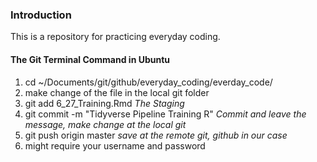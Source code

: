 ### Introduction

This is a repository for practicing everyday coding.
#### The Git Terminal Command in Ubuntu
1. cd ~/Documents/git/github/everyday_coding/everday_code/
2. make change of the file in the local git folder
3. git add 6_27_Training.Rmd *The Staging*
4. git commit -m "Tidyverse Pipeline Training R" *Commit and leave the message, make change at the local git*
5. git push origin master *save at the remote git, github in our case*
6. might require your username and password
